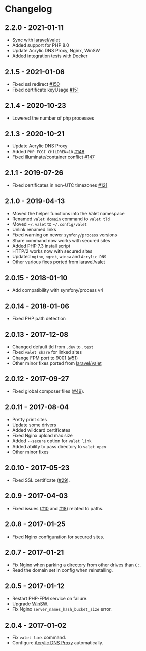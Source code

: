 # Changelog

## 2.2.0 - 2021-01-11

- Sync with [laravel/valet](https://github.com/laravel/valet)
- Added support for PHP 8.0
- Update Acrylic DNS Proxy, Nginx, WinSW
- Added integration tests with Docker

## 2.1.5 - 2021-01-06

- Fixed ssl redirect [#150](https://github.com/cretueusebiu/valet-windows/pull/150)
- Fixed certificate keyUsage [#151](https://github.com/cretueusebiu/valet-windows/pull/151)

## 2.1.4 - 2020-10-23

- Lowered the number of php processes

## 2.1.3 - 2020-10-21

- Update Acrylic DNS Proxy
- Added `PHP_FCGI_CHILDREN=10` [#148](https://github.com/cretueusebiu/valet-windows/issues/148)
- Fixed illuminate/container conflict [#147](https://github.com/cretueusebiu/valet-windows/issues/147)

## 2.1.1 - 2019-07-26

- Fixed certificates in non-UTC timezones [#121](https://github.com/cretueusebiu/valet-windows/pull/121) 

## 2.1.0 - 2019-04-13

- Moved the helper functions into the Valet namespace
- Renamed `valet domain` command to `valet tld`
- Moved `~/.valet` to `~/.config/valet`
- Unlink renamed links
- Fixed warning on newer `symfony/process` versions
- Share command now works with secured sites
- Added PHP 7.3 install script
- HTTP/2 works now with secured sites
- Updated `nginx`, `ngrok`, `winsw` and `Acrylic DNS` 
- Other various fixes ported from [laravel/valet](https://github.com/laravel/valet)

## 2.0.15 - 2018-01-10

- Add compatibility with symfony/process v4

## 2.0.14 - 2018-01-06

- Fixed PHP path detection

## 2.0.13 - 2017-12-08

- Changed default tld from `.dev` to `.test`
- Fixed `valet share` for linked sites
- Change FPM port to 9001 ([#51](https://github.com/cretueusebiu/valet-windows/pull/51))
- Other minor fixes ported from [laravel/valet](https://github.com/laravel/valet)

## 2.0.12 - 2017-09-27

- Fixed global composer files ([#49](https://github.com/cretueusebiu/valet-windows/issues/49)).

## 2.0.11 - 2017-08-04

- Pretty print sites
- Update some drivers
- Added wildcard certificates
- Fixed Nginx upload max size
- Added `--secure` option for `valet link`
- Added ability to pass directory to `valet open`
- Other minor fixes

## 2.0.10 - 2017-05-23

- Fixed SSL certificate ([#29](https://github.com/cretueusebiu/valet-windows/pull/30)).

## 2.0.9 - 2017-04-03

- Fixed issues ([#10](https://github.com/cretueusebiu/valet-windows/issues/10) and [#18](https://github.com/cretueusebiu/valet-windows/issues/18)) related to paths.

## 2.0.8 - 2017-01-25

- Fixed Nginx configuration for secured sites.

## 2.0.7 - 2017-01-21

- Fix Nginx when parking a directory from other drives than `C:`.
- Read the domain set in config when reinstalling.

## 2.0.5 - 2017-01-12

- Restart PHP-FPM service on failure.
- Upgrade [WinSW](https://github.com/kohsuke/winsw).
- Fix Nginx `server_names_hash_bucket_size` error.

## 2.0.4 - 2017-01-02

- Fix `valet link` command.
- Configure [Acrylic DNS Proxy](http://mayakron.altervista.org/wikibase/show.php?id=AcrylicWindows10Configuration) automatically.
